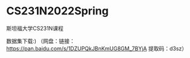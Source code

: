 # CS231N2022Spring
斯坦福大学CS231N课程


数据集下载:)
（网盘：链接：https://pan.baidu.com/s/1DZUPQkJBnKmUG8GM_7BYjA 提取码：d3sz）
